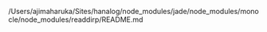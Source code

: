 /Users/ajimaharuka/Sites/hanalog/node_modules/jade/node_modules/monocle/node_modules/readdirp/README.md